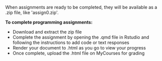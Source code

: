 
When assignments are ready to be completed, they will be available as a .zip file, like 'assign0.zip'.

**To complete programming assignments:**

* Download and extract the zip file
* Complete the assignment by opening the .qmd file in Rstudio and following the instructions to add code or text responses
* Render your document to .html as you go to view your progress
* Once complete, upload the .html file on MyCourses for grading